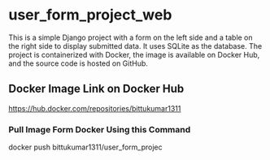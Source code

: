 # user_form_project_web
This is a simple Django project with a form on the left side and a table on the right side to display submitted data. It uses SQLite as the database. The project is containerized with Docker, the image is available on Docker Hub, and the source code is hosted on GitHub.

## Docker Image Link on Docker Hub

https://hub.docker.com/repositories/bittukumar1311

### Pull Image Form Docker Using this Command

docker push bittukumar1311/user_form_projec
